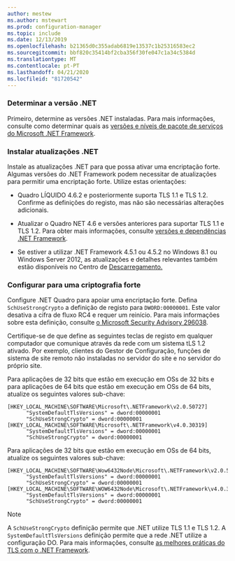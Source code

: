 ```yaml
---
author: mestew
ms.author: mstewart
ms.prod: configuration-manager
ms.topic: include
ms.date: 12/13/2019
ms.openlocfilehash: b21365d0c355adab6819e13537c1b25316583ec2
ms.sourcegitcommit: bbf820c35414bf2cba356f30fe047c1a34c5384d
ms.translationtype: MT
ms.contentlocale: pt-PT
ms.lasthandoff: 04/21/2020
ms.locfileid: "81720542"
---
```

<!-- ## Update and configure the .NET Framework to support TLS 1.2 Note: the heading in in the 2 articles (enable-tls-1-2-client & enable-tls-1-2-server) to better facilitate linking. -->

### <a name="determine-net-version"></a>Determinar a versão .NET

Primeiro, determine as versões .NET instaladas. Para mais informações, consulte como determinar quais as [versões e níveis de pacote de serviços do Microsoft .NET Framework](https://support.microsoft.com/help/318785/how-to-determine-which-versions-and-service-pack-levels-of-the-microso).

### <a name="install-net-updates"></a>Instalar atualizações .NET

Instale as atualizações .NET para que possa ativar uma encriptação forte. Algumas versões do .NET Framework podem necessitar de atualizações para permitir uma encriptação forte. Utilize estas orientações:

- Quadro LÍQUIDO 4.6.2 e posteriormente suporta TLS 1.1 e TLS 1.2. Confirme as definições do registo, mas não são necessárias alterações adicionais.

- Atualizar o Quadro NET 4.6 e versões anteriores para suportar TLS 1.1 e TLS 1.2. Para obter mais informações, consulte [versões e dependências .NET Framework](https://docs.microsoft.com/dotnet/framework/migration-guide/versions-and-dependencies).

- Se estiver a utilizar .NET Framework 4.5.1 ou 4.5.2 no Windows 8.1 ou Windows Server 2012, as atualizações e detalhes relevantes também estão disponíveis no Centro de [Descarregamento.](https://www.microsoft.com/download/details.aspx?id=42883)


### <a name="configure-for-strong-cryptography"></a>Configurar para uma criptografia forte

Configure .NET Quadro para apoiar uma encriptação forte. Defina `SchUseStrongCrypto` a definição de registo para `DWORD:00000001`. Este valor desativa a cifra de fluxo RC4 e requer um reinício. Para mais informações sobre esta definição, consulte [o Microsoft Security Advisory 296038](https://docs.microsoft.com/security-updates/SecurityAdvisories/2015/2960358).

Certifique-se de que define as seguintes teclas de registo em qualquer computador que comunique através da rede com um sistema tLS 1.2 ativado. Por exemplo, clientes do Gestor de Configuração, funções de sistema de site remoto não instaladas no servidor do site e no servidor do próprio site.

Para aplicações de 32 bits que estão em execução em OSs de 32 bits e para aplicações de 64 bits que estão em execução em OSs de 64 bits, atualize os seguintes valores sub-chave:

``` Registry
[HKEY_LOCAL_MACHINE\SOFTWARE\Microsoft\.NETFramework\v2.0.50727]
      "SystemDefaultTlsVersions" = dword:00000001
      "SchUseStrongCrypto" = dword:00000001
[HKEY_LOCAL_MACHINE\SOFTWARE\Microsoft\.NETFramework\v4.0.30319]
      "SystemDefaultTlsVersions" = dword:00000001
      "SchUseStrongCrypto" = dword:00000001
```

Para aplicações de 32 bits que estão em execução em OSs de 64 bits, atualize os seguintes valores sub-chave:

``` Registry
[HKEY_LOCAL_MACHINE\SOFTWARE\Wow6432Node\Microsoft\.NETFramework\v2.0.50727]
      "SystemDefaultTlsVersions" = dword:00000001
      "SchUseStrongCrypto" = dword:00000001
[HKEY_LOCAL_MACHINE\SOFTWARE\WOW6432Node\Microsoft\.NETFramework\v4.0.30319]
      "SystemDefaultTlsVersions" = dword:00000001
      "SchUseStrongCrypto" = dword:00000001
```

> [!Note]  
> A `SchUseStrongCrypto` definição permite que .NET utilize TLS 1.1 e TLS 1.2. A `SystemDefaultTlsVersions` definição permite que a rede .NET utilize a configuração DO. Para mais informações, consulte [as melhores práticas do TLS com o .NET Framework](https://docs.microsoft.com/dotnet/framework/network-programming/tls).
